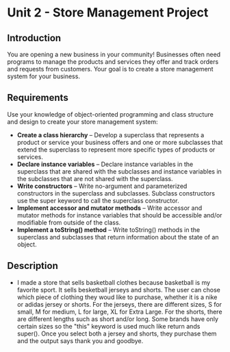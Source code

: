 # Unit 2 - Store Management Project

## Introduction

You are opening a new business in your community! Businesses often need programs to manage the products and services they offer and track orders and requests from customers. Your goal is to create a store management system for your business.

## Requirements

Use your knowledge of object-oriented programming and class structure and design to create your store management system:
- **Create a class hierarchy** – Develop a superclass that represents a product or service your business offers and one or more subclasses that extend the superclass to represent more specific types of products or services.
- **Declare instance variables** – Declare instance variables in the superclass that are shared with the subclasses and instance variables in the subclasses that are not shared with the superclass.
- **Write constructors** – Write no-argument and parameterized constructors in the superclass and subclasses. Subclass constructors use the super keyword to call the superclass constructor.
- **Implement accessor and mutator methods** – Write accessor and mutator methods for instance variables that should be accessible and/or modifiable from outside of the class.
- **Implement a toString() method** – Write toString() methods in the superclass and subclasses that return information about the state of an object.


## Description

- I made a store that sells basketball clothes because basketball is my favorite sport. It sells besketball jerseys and shorts. The user can chose which piece of clothing they woud like to purchase, whether it is a nike or adidas jersey or shorts. For the jerseys, there are different sizes, S for small, M for medium, L for large, XL for Extra Large. For the shorts, there are different lengths such as short and/or long. Some brands have only certain sizes so the "this" keyword is used much like return ands super(). Once you select both a jersey and shorts, they purchase them and the output says thank you and goodbye.
